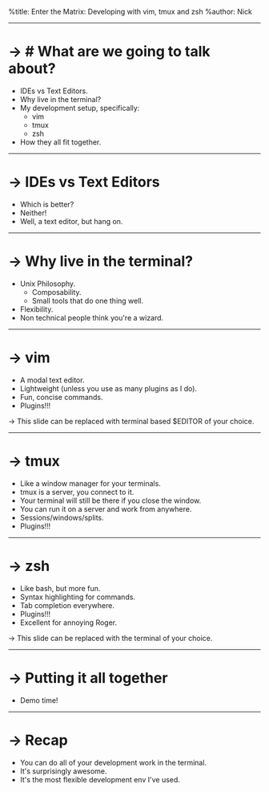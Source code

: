 %title: Enter the Matrix: Developing with vim, tmux and zsh
%author: Nick

------------------------------------

-> # What are we going to talk about?
===========

  - IDEs vs Text Editors.
  - Why live in the terminal?
  - My development setup, specifically:
    - vim
    - tmux
    - zsh
  - How they all fit together.

------------------------------------

-> IDEs vs Text Editors
===========

 * Which is better?
 * Neither!
 * Well, a text editor, but hang on.

------------------------------------

-> Why live in the terminal?
===========

 * Unix Philosophy.
   * Composability.
   * Small tools that do one thing well.
 * Flexibility.
 * Non technical people think you're a wizard.

------------------------------------

-> vim
============

 * A modal text editor.
 * Lightweight (unless you use as many plugins as I do).
 * Fun, concise commands.
 * Plugins!!!

-> This slide can be replaced with terminal based $EDITOR of your choice.

------------------------------------

-> tmux
============

 * Like a window manager for your terminals.
 * tmux is a server, you connect to it.
 * Your terminal will still be there if you close the window.
 * You can run it on a server and work from anywhere.
 * Sessions/windows/splits.
 * Plugins!!!

------------------------------------

-> zsh
============

 * Like bash, but more fun.
 * Syntax highlighting for commands.
 * Tab completion everywhere.
 * Plugins!!!
 * Excellent for annoying Roger.

-> This slide can be replaced with the terminal of your choice.

------------------------------------

-> Putting it all together
============

 * Demo time!

------------------------------------

-> Recap
============

  * You can do all of your development work in the terminal.
  * It's surprisingly awesome.
  * It's the most flexible development env I've used.

